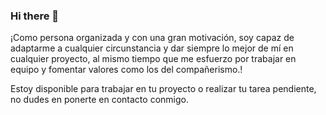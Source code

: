 ### Hi there 👋

¡Como persona organizada y con una gran motivación, soy capaz de adaptarme a cualquier circunstancia y dar siempre lo mejor de mí en cualquier proyecto, al mismo tiempo que me esfuerzo por trabajar en equipo y fomentar valores como los del compañerismo.!

Estoy disponible para trabajar en tu proyecto o realizar tu tarea pendiente, no dudes en ponerte en contacto conmigo.
